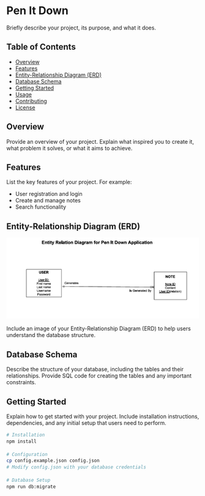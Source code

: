 # Pen It Down

Briefly describe your project, its purpose, and what it does.

## Table of Contents

- [Overview](#overview)
- [Features](#features)
- [Entity-Relationship Diagram (ERD)](#entity-relationship-diagram-erd)
- [Database Schema](#database-schema)
- [Getting Started](#getting-started)
- [Usage](#usage)
- [Contributing](#contributing)
- [License](#license)

## Overview

Provide an overview of your project. Explain what inspired you to create it, what problem it solves, or what it aims to achieve.

## Features

List the key features of your project. For example:
- User registration and login
- Create and manage notes
- Search functionality

## Entity-Relationship Diagram (ERD)

![ERD](images/erd.png)

Include an image of your Entity-Relationship Diagram (ERD) to help users understand the database structure.

## Database Schema

Describe the structure of your database, including the tables and their relationships. Provide SQL code for creating the tables and any important constraints.

## Getting Started

Explain how to get started with your project. Include installation instructions, dependencies, and any initial setup that users need to perform.

```bash
# Installation
npm install

# Configuration
cp config.example.json config.json
# Modify config.json with your database credentials

# Database Setup
npm run db:migrate
